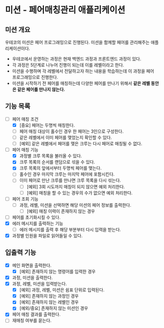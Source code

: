 # 미션 - 페어매칭관리 애플리케이션

## 미션 개요

우테코의 미션은 페어 프로그래밍으로 진행된다.
미션을 함께할 페어를 관리해주는 애플리케이션이다.

- 우테코에서 운영하는 과정은 현재 백엔드 과정과 프론트엔드 과정이 있다.
- 각 과정은 5단계로 나누어 진행이 되는데 이를 레벨이라고 한다.
- 미션을 수행하며 각 레벨에서 전달하고자 하는 내용을 학습하는데 이 과정을 페어 프로그래밍으로 진행한다.
- 미션을 시작하기 전 페어를 매칭하는데 다양한 페어를 만나기 위해서 **같은 레벨 동안은 같은 페어를 만나지 않는다.**

## 기능 목록

- [ ] 페어 매칭 조건
    - [x] [중요] 페어는 두명씩 매칭한다.
    - [ ] 페어 매칭 대상이 홀수인 경우 한 페어는 3인으로 구성한다.
    - [ ] 같은 레벨에서 이미 페어를 맺었는지 확인할 수 있다.
    - [ ] [예외] 같은 레벨에서 페어를 맺은 크루는 다시 페어로 매칭될 수 없다.
- [ ] 페어 매칭 기능
    - [x] 과정별 크루 목록을 불러올 수 있다.
    - [x] 크루 목록의 순서를 랜덤으로 섞을 수 있다.
    - [x] 크루 목록의 앞에서부터 두명씩 페어를 맺는다.
    - [ ] 홀수인 경우 마지막 크루는 마지막 페어에 포함시킨다.
    - [ ] 이미 페어로 만난 크루를 만나면 크루 목록을 다시 섞는다.
        - [ ] [예외] 3회 시도까지 매칭이 되지 않으면 예외 처리한다.
        - [ ] [예외] 매칭을 할 수 있는 경우의 수가 없으면 예외 처리한다.
- [ ] 페어 조회 기능
    - [ ] 과정, 레벨, 미션을 선택하면 해당 미션의 페어 정보를 출력한다.
        - [ ] [예외] 매칭 이력이 존재하지 않는 경우
- [ ] 페어를 초기화시킬 수 있다.
- [x] 에러 메시지를 출력하는 기능
    - [ ] 에러 메시지를 출력 후 해당 부분부터 다시 입력을 받는다.
- [x] 과정별 인원을 파일로 읽어들일 수 있다.

## 입출력 기능

- [x] 메인 화면을 출력한다.
    - [x] [예외] 존재하지 않는 명령어를 입력한 경우
- [x] 과정, 미션을 출력한다.
- [x] 과정, 레벨, 미션을 입력받는다.
    - [x] [예외] 과정, 레벨, 미션은 쉼표 단위로 입력된다.
    - [x] [예외] 존재하지 않는 과정인 경우
    - [x] [예외] 존재하지 않는 레벨인 경우
    - [x] [예외/중요] 존재하지 않는 미션인 경우
- [x] 페어 매칭 결과를 출력한다.
- [ ] 재매칭 여부를 묻는다.
